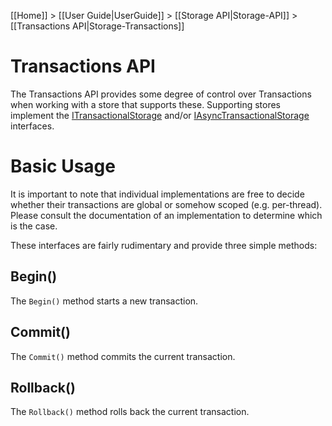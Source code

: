 [[Home]] > [[User Guide|UserGuide]] > [[Storage API|Storage-API]] > [[Transactions API|Storage-Transactions]]

# Transactions API 

The Transactions API provides some degree of control over Transactions when working with a store that supports these.  Supporting stores implement the [ITransactionalStorage](https://dotnetrdf.github.io/api/html/T_VDS_RDF_Storage_ITransactionalStorage.htm) and/or [IAsyncTransactionalStorage](https://dotnetrdf.github.io/api/html/T_VDS_RDF_Storage_IAsyncTransactionalStorage.htm) interfaces.

# Basic Usage 

It is important to note that individual implementations are free to decide whether their transactions are global or somehow scoped (e.g. per-thread).  Please consult the documentation of an implementation to determine which is the case.

These interfaces are fairly rudimentary and provide three simple methods:

## Begin() 

The `Begin()` method starts a new transaction.

## Commit() 

The `Commit()` method commits the current transaction.

## Rollback() 

The `Rollback()` method rolls back the current transaction.